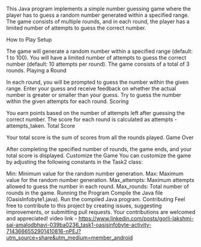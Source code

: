 This Java program implements a simple number guessing game where the player has to guess a random number generated within a specified range.
The game consists of multiple rounds, and in each round, the player has a limited number of attempts to guess the correct number.

How to Play Setup

The game will generate a random number within a specified range (default: 1 to 100). You will have a limited number of attempts to guess the correct number (default: 10 attempts per round). The game consists of a total of 3 rounds. Playing a Round

In each round, you will be prompted to guess the number within the given range. Enter your guess and receive feedback on whether the actual number is greater or smaller than your guess. Try to guess the number within the given attempts for each round. Scoring

You earn points based on the number of attempts left after guessing the correct number. The score for each round is calculated as attempts - attempts_taken. Total Score

Your total score is the sum of scores from all the rounds played. Game Over

After completing the specified number of rounds, the game ends, and your total score is displayed. Customize the Game You can customize the game by adjusting the following constants in the Task2 class:

Min: Minimum value for the random number generation. Max: Maximum value for the random number generation. 
Max_attempts: Maximum attempts allowed to guess the number in each round. Max_rounds: Total number of rounds in the game. 
Running the Program Compile the Java file (OasisInfobyte1.java). Run the compiled Java program.
Contributing Feel free to contribute to this project by creating issues, suggesting improvements, or submitting pull requests. Your contributions are welcomed and appreciated!
video link - https://www.linkedin.com/posts/gorli-lakshmi-sai-amalodbhavi-039ba0236_task1-oasisinfobyte-activity-7143666552901410816-nPEJ?utm_source=share&utm_medium=member_android
